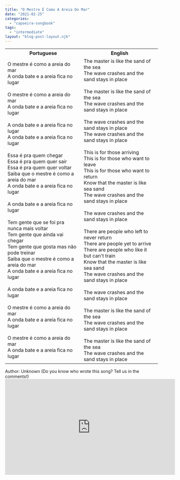 ```yaml
---
title: "O Mestre É Como A Areia Do Mar"
date: "2021-02-25"
categories: 
  - "capoeira-songbook"
tags: 
  - "intermediate"
layout: "blog-post-layout.njk"
---
```


<table class="capoeira-table">
    <tr class="header-row">
        <th>Portuguese</th>
        <th>English</th>
    </tr>
    <tr>
        <td>O mestre é como a areia do mar<br>A onda bate e a areia fica no lugar<br><br>O mestre é como a areia do mar<br>A onda bate e a areia fica no lugar<br><br>A onda bate e a areia fica no lugar<br>A onda bate e a areia fica no lugar<br><br>Essa é pra quem chegar<br>Essa é pra quem quer sair<br>Essa é pra quem quer voltar<br>Saiba que o mestre é como a areia do mar<br>A onda bate e a areia fica no lugar<br><br>A onda bate e a areia fica no lugar<br><br>Tem gente que se foi pra nunca mais voltar<br>Tem gente que ainda vai chegar<br>Tem gente que gosta mas não pode treinar<br>Saiba que o mestre é como a areia do mar<br>A onda bate e a areia fica no lugar<br><br>A onda bate e a areia fica no lugar<br><br>O mestre é como a areia do mar<br>A onda bate e a areia fica no lugar<br><br>O mestre é como a areia do mar<br>A onda bate e a areia fica no lugar</td>
        <td>The master is like the sand of the sea<br>The wave crashes and the sand stays in place<br><br>The master is like the sand of the sea<br>The wave crashes and the sand stays in place<br><br>The wave crashes and the sand stays in place<br>The wave crashes and the sand stays in place<br><br>This is for those arriving<br>This is for those who want to leave<br>This is for those who want to return<br>Know that the master is like sea sand<br>The wave crashes and the sand stays in place<br><br>The wave crashes and the sand stays in place<br><br>There are people who left to never return<br>There are people yet to arrive<br>There are people who like it but can't train<br>Know that the master is like sea sand<br>The wave crashes and the sand stays in place<br><br>The wave crashes and the sand stays in place<br><br>The master is like the sand of the sea<br>The wave crashes and the sand stays in place<br><br>The master is like the sand of the sea<br>The wave crashes and the sand stays in place</td>
    </tr>
</table>

<figcaption>
Author: Unknown (Do you know who wrote this song? Tell us in the comments!)
</figcaption>

<iframe width="560" height="315" src="https://www.youtube.com/embed/sl1MTEhVEAM" title="YouTube video player" frameborder="0" allow="accelerometer; autoplay; clipboard-write; encrypted-media; gyroscope; picture-in-picture" allowfullscreen></iframe>